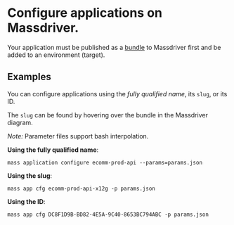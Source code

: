 # Configure applications on Massdriver.

Your application must be published as a [bundle](https://docs.massdriver.cloud/applications) to Massdriver first and be added to an environment (target).

## Examples

You can configure applications using the _fully qualified name_, its `slug`, or its ID.

The `slug` can be found by hovering over the bundle in the Massdriver diagram.

*Note:* Parameter files support bash interpolation.

**Using the fully qualified name**:

```shell
mass application configure ecomm-prod-api --params=params.json
```

**Using the slug**:

```shell
mass app cfg ecomm-prod-api-x12g -p params.json
```

**Using the ID**:

```shell
mass app cfg DC8F1D9B-BD82-4E5A-9C40-8653BC794ABC -p params.json
```
